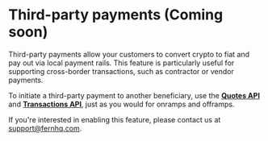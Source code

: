# Third-party payments (Coming soon)

Third-party payments allow your customers to convert crypto to fiat and pay out via local payment rails. This feature is particularly useful for supporting cross-border transactions, such as contractor or vendor payments.

To initiate a third-party payment to another beneficiary, use the [**Quotes API**](../api-reference/quotes.md) and [**Transactions API**](../api-reference/transactions/), just as you would for onramps and offramps.

If you're interested in enabling this feature, please contact us at support@fernhq.com.
